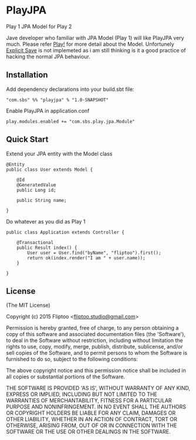 # PlayJPA
Play 1 JPA Model for Play 2 

Jave developer who familiar with JPA Model (Play 1) will like PlayJPA very much.
Please refer [Play!](https://www.playframework.com/documentation/1.3.x/jpa#anamefindingFindingobjectsa) for more detail about the Model. Unfortunely [Explicit Save](https://www.playframework.com/documentation/1.3.x/jpa#anamesaveExplicitsavea) is not implemeted as i am still thinking is it a good practice of hacking the normal JPA behaviour.

## Installation
Add dependency declarations into your build.sbt file:
```
"com.sbs" %% "playjpa" % "1.0-SNAPSHOT"
```
Enable PlayJPA in application.conf
```
play.modules.enabled += "com.sbs.play.jpa.Module"
```
## Quick Start

Extend your JPA entity with the Model class

```
@Entity
public class User extends Model {

    @Id
    @GeneratedValue
    public Long id;

    public String name;

}
```

Do whatever as you did as Play 1
```
public class Application extends Controller {

    @Transactional
    public Result index() {
        User user = User.find("byName", "fliptoo").first();
        return ok(index.render("I am " + user.name));
    }

}
```

## License

(The MIT License)

Copyright (c) 2015 Fliptoo &lt;fliptoo.studio@gmail.com&gt;

Permission is hereby granted, free of charge, to any person obtaining
a copy of this software and associated documentation files (the
'Software'), to deal in the Software without restriction, including
without limitation the rights to use, copy, modify, merge, publish,
distribute, sublicense, and/or sell copies of the Software, and to
permit persons to whom the Software is furnished to do so, subject to
the following conditions:

The above copyright notice and this permission notice shall be
included in all copies or substantial portions of the Software.

THE SOFTWARE IS PROVIDED 'AS IS', WITHOUT WARRANTY OF ANY KIND,
EXPRESS OR IMPLIED, INCLUDING BUT NOT LIMITED TO THE WARRANTIES OF
MERCHANTABILITY, FITNESS FOR A PARTICULAR PURPOSE AND NONINFRINGEMENT.
IN NO EVENT SHALL THE AUTHORS OR COPYRIGHT HOLDERS BE LIABLE FOR ANY
CLAIM, DAMAGES OR OTHER LIABILITY, WHETHER IN AN ACTION OF CONTRACT,
TORT OR OTHERWISE, ARISING FROM, OUT OF OR IN CONNECTION WITH THE
SOFTWARE OR THE USE OR OTHER DEALINGS IN THE SOFTWARE.
